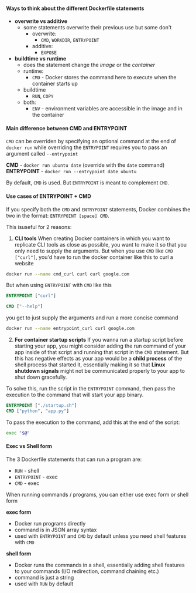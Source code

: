 #### Ways to think about the different Dockerfile statements
- **overwrite vs additive**
	- some statements overwrite their previous use but some don't
		- overwrite:
			- `CMD`, `WORKDIR`, `ENTRYPOINT`
		- additive:
			- `EXPOSE`
- **buildtime vs runtime**
	- does the statement change the *image* or the *container*
	- runtime:
		- `CMD` - Docker stores the command here to execute when the container starts up
	- buildtime
		- `RUN`, `COPY`
	- both:
		- `ENV` - environment variables are accessible in the image and in the container

#### Main difference between CMD and ENTRYPOINT
`CMD` can be overriden by specifying an optional command at the end of `docker run` while overriding the `ENTRYPOINT` requires you to pass an argument called `--entrypoint`

**CMD** - `docker run ubuntu date` (override with the `date` command)
**ENTRYPOINT** - `docker run --entrypoint date ubuntu`

By default, `CMD` is used. But `ENTRYPOINT` is meant to complement `CMD`.

#### Use cases of ENTRYPOINT + CMD
If you specify both the `CMD` and `ENTRYPOINT` statements, Docker combines the two in the format: `ENTRYPOINT [space] CMD`.

This isuseful for 2 reasons:
1. **CLI tools**
When creating Docker containers in which you want to replicate CLI tools as close as possible, you want to make it so that you only need to supply the arguments. But when you use `CMD` like `CMD ["curl"]`, you'd have to run the docker container like this to curl a website
```sh
docker run --name cmd_curl curl curl google.com
```
But when using `ENTRYPOINT` with `CMD` like this
```Dockerfile
ENTRYPOINT ["curl"]

CMD ["--help"]
```
you get to just supply the arguments and run a more concise command
```sh
docker run --name entrypoint_curl curl google.com
```

2. **For container startup scripts**
If you wanna run a startup script before starting your app, you might consider adding the run command of your app inside of that script and running that script in the `CMD` statement. But this has negative effects as your app would be a **child process** of the shell process that started it, essentially making it so that **Linux shutdown signals** might not be communicated properly to your app to shut down gracefully.

To solve this, run the script in the `ENTRYPOINT` command, then pass the execution to the command that will start your app binary.
```dockerfile
ENTRYPOINT ["./startup.sh"]
CMD ["python", "app.py"]
```
To pass the execution to the command, add this at the end of the script:
```sh
exec "$@"
```

#### Exec vs Shell form
The 3 Dockerfile statements that can run a program are:
- `RUN` - shell
- `ENTRYPOINT` - exec
- `CMD` - exec

When running commands / programs, you can either use exec form or shell form

**exec form**
- Docker run programs directly
- command is in JSON array syntax
- used with `ENTRYPOINT` and `CMD` by default unless you need shell features with `CMD`

**shell form**
- Docker runs the commands in a shell, essentially adding shell features to your commands (I/O redirection, command chaining etc.)
- command is just a string
- used with `RUN` by default
